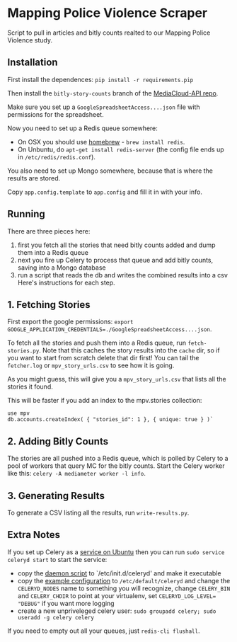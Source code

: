 Mapping Police Violence Scraper
===============================

Script to pull in articles and bitly counts realted to our Mapping Police Violence study.

Installation
------------

First install the dependences: `pip install -r requirements.pip`

Then install the `bitly-story-counts` branch of the [MediaCloud-API repo](https://github.com/c4fcm/MediaCloud-API-Client/tree/bitly-story-counts).

Make sure you set up a `GoogleSpreadsheetAccess....json` file with permissions for the spreadsheet.

Now you need to set up a Redis queue somewhere:
* On OSX you should use [homebrew](http://brew.sh) - `brew install redis`.
* On Unbuntu, do `apt-get install redis-server` (the config file ends up in `/etc/redis/redis.conf`).

You also need to set up Mongo somewhere, because that is where the results are stored.

Copy `app.config.template` to `app.config` and fill it in with your info.

Running
-------

There are three pieces here:
1. first you fetch all the stories that need bitly counts added and dump them into a Redis queue
2. next you fire up Celery to process that queue and add bitly counts, saving into a Mongo database
3. run a script that reads the db and writes the combined results into a csv
Here's instructions for each step.

## 1. Fetching Stories

First export the google permissions: `export GOOGLE_APPLICATION_CREDENTIALS=./GoogleSpreadsheetAccess....json`.

To fetch all the stories and push them into a Redis queue, run `fetch-stories.py`.  Note that this caches the story results into the `cache` dir, so if you want to start from scratch delete that dir first! You can tail the `fetcher.log` or `mpv_story_urls.csv` to see how it is going.

As you might guess, this will give you a `mpv_story_urls.csv` that lists all the stories it found.

This will be faster if you add an index to the mpv.stories collection:
```mongo
use mpv
db.accounts.createIndex( { "stories_id": 1 }, { unique: true } )`
```

## 2. Adding Bitly Counts

The stories are all pushed into a Redis queue, which is polled by Celery to a pool of workers that query MC for the bitly counts.  Start the Celery worker like this: `celery -A mediameter worker -l info`.

## 3. Generating Results

To generate a CSV listing all the results, run `write-results.py`.

Extra Notes
-----------

If you set up Celery as a [service on Ubuntu](http://celery.readthedocs.org/en/latest/tutorials/daemonizing.html#init-script-celeryd) then you can run `sudo service celeryd start` to start the service:
* copy the [daemon script](https://raw.githubusercontent.com/ask/celery/master/contrib/generic-init.d/celeryd) to `/etc/init.d/celeryd' and make it executable
* copy the [example configuration](http://celery.readthedocs.org/en/latest/tutorials/daemonizing.html#example-configuration) to `/etc/default/celeryd` and change the `CELERYD_NODES` name to something you will recognize, change `CELERY_BIN` and `CELERY_CHDIR` to point at your virtualenv, set `CELERYD_LOG_LEVEL= "DEBUG"` if you want more logging
* create a new unpriveleged celery user: `sudo groupadd celery; sudo useradd -g celery celery`

If you need to empty out all your queues, just `redis-cli flushall`.
